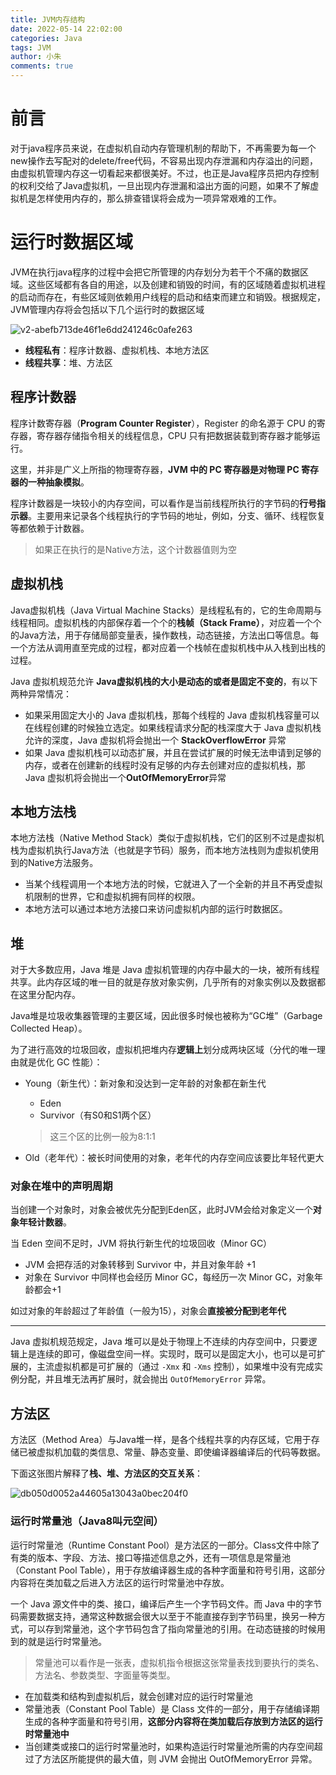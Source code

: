 ```yaml
---
title: JVM内存结构
date: 2022-05-14 22:02:00
categories: Java
tags: JVM
author: 小朱
comments: true
---
```


# 前言

对于java程序员来说，在虚拟机自动内存管理机制的帮助下，不再需要为每一个new操作去写配对的delete/free代码，不容易出现内存泄漏和内存溢出的问题，由虚拟机管理内存这一切看起来都很美好。不过，也正是Java程序员把内存控制的权利交给了Java虚拟机，一旦出现内存泄漏和溢出方面的问题，如果不了解虚拟机是怎样使用内存的，那么排查错误将会成为一项异常艰难的工作。

<!--more--> 

# 运行时数据区域

JVM在执行java程序的过程中会把它所管理的内存划分为若干个不痛的数据区域。这些区域都有各自的用途，以及创建和销毁的时间，有的区域随着虚拟机进程的启动而存在，有些区域则依赖用户线程的启动和结束而建立和销毁。根据规定，JVM管理内存将会包括以下几个运行时的数据区域

![v2-abefb713de46f1e6dd241246c0afe263](https://tva1.sinaimg.cn/large/e6c9d24egy1h28bzi1kusj20d70b23z2.jpg)

- **线程私有**：程序计数器、虚拟机栈、本地方法区
- **线程共享**：堆、方法区

## 程序计数器

程序计数寄存器（**Program Counter Register**），Register 的命名源于 CPU 的寄存器，寄存器存储指令相关的线程信息，CPU 只有把数据装载到寄存器才能够运行。

这里，并非是广义上所指的物理寄存器，**JVM 中的 PC 寄存器是对物理 PC 寄存器的一种抽象模拟**。

程序计数器是一块较小的内存空间，可以看作是当前线程所执行的字节码的**行号指示器**。主要用来记录各个线程执行的字节码的地址，例如，分支、循环、线程恢复等都依赖于计数器。

> 如果正在执行的是Native方法，这个计数器值则为空

## 虚拟机栈

Java虚拟机栈（Java Virtual Machine Stacks）是线程私有的，它的生命周期与线程相同。虚拟机栈的内部保存着一个个的**栈帧（Stack Frame）**，对应着一个个的Java方法，用于存储局部变量表，操作数栈，动态链接，方法出口等信息。每一个方法从调用直至完成的过程，都对应着一个栈帧在虚拟机栈中从入栈到出栈的过程。

Java 虚拟机规范允许 **Java虚拟机栈的大小是动态的或者是固定不变的**，有以下两种异常情况：

- 如果采用固定大小的 Java 虚拟机栈，那每个线程的 Java 虚拟机栈容量可以在线程创建的时候独立选定。如果线程请求分配的栈深度大于 Java 虚拟机栈允许的深度，Java 虚拟机将会抛出一个 **StackOverflowError** 异常
- 如果 Java 虚拟机栈可以动态扩展，并且在尝试扩展的时候无法申请到足够的内存，或者在创建新的线程时没有足够的内存去创建对应的虚拟机栈，那 Java 虚拟机将会抛出一个**OutOfMemoryError**异常

## 本地方法栈

本地方法栈（Native Method Stack）类似于虚拟机栈，它们的区别不过是虚拟机栈为虚拟机执行Java方法（也就是字节码）服务，而本地方法栈则为虚拟机使用到的Native方法服务。

- 当某个线程调用一个本地方法的时候，它就进入了一个全新的并且不再受虚拟机限制的世界，它和虚拟机拥有同样的权限。
- 本地方法可以通过本地方法接口来访问虚拟机内部的运行时数据区。

## 堆

对于大多数应用，Java 堆是 Java 虚拟机管理的内存中最大的一块，被所有线程共享。此内存区域的唯一目的就是存放对象实例，几乎所有的对象实例以及数据都在这里分配内存。

Java堆是垃圾收集器管理的主要区域，因此很多时候也被称为“GC堆”（Garbage Collected Heap）。

为了进行高效的垃圾回收，虚拟机把堆内存**逻辑上**划分成两块区域（分代的唯一理由就是优化 GC 性能）：

- Young（新生代）：新对象和没达到一定年龄的对象都在新生代

  - Eden
  - Survivor（有S0和S1两个区）

  > 这三个区的比例一般为8:1:1

- Old（老年代）：被长时间使用的对象，老年代的内存空间应该要比年轻代更大

### 对象在堆中的声明周期

当创建一个对象时，对象会被优先分配到Eden区，此时JVM会给对象定义一个**对象年轻计数器**。

当 Eden 空间不足时，JVM 将执行新生代的垃圾回收（Minor GC）

- JVM 会把存活的对象转移到 Survivor 中，并且对象年龄 +1
- 对象在 Survivor 中同样也会经历 Minor GC，每经历一次 Minor GC，对象年龄都会+1

如过对象的年龄超过了年龄值（一般为15），对象会**直接被分配到老年代**

------

Java 虚拟机规范规定，Java 堆可以是处于物理上不连续的内存空间中，只要逻辑上是连续的即可，像磁盘空间一样。实现时，既可以是固定大小，也可以是可扩展的，主流虚拟机都是可扩展的（通过 `-Xmx` 和 `-Xms` 控制），如果堆中没有完成实例分配，并且堆无法再扩展时，就会抛出 `OutOfMemoryError` 异常。

## 方法区

方法区（Method Area）与Java堆一样，是各个线程共享的内存区域，它用于存储已被虚拟机加载的类信息、常量、静态变量、即使编译器编译后的代码等数据。

下面这张图片解释了**栈、堆、方法区的交互关系**：

![db050d0052a44605a13043a0bec204f0](https://tva1.sinaimg.cn/large/e6c9d24egy1h28ehy0wkjj219m0n8mzf.jpg)

### 运行时常量池（Java8叫元空间）

运行时常量池（Runtime Constant Pool）是方法区的一部分。Class文件中除了有类的版本、字段、方法、接口等描述信息之外，还有一项信息是常量池（Constant Pool Table），用于存放编译器生成的各种字面量和符号引用，这部分内容将在类加载之后进入方法区的运行时常量池中存放。

一个 Java 源文件中的类、接口，编译后产生一个字节码文件。而 Java 中的字节码需要数据支持，通常这种数据会很大以至于不能直接存到字节码里，换另一种方式，可以存到常量池，这个字节码包含了指向常量池的引用。在动态链接的时候用到的就是运行时常量池。

> 常量池可以看作是一张表，虚拟机指令根据这张常量表找到要执行的类名、方法名、参数类型、字面量等类型。

- 在加载类和结构到虚拟机后，就会创建对应的运行时常量池
- 常量池表（Constant Pool Table）是 Class 文件的一部分，用于存储编译期生成的各种字面量和符号引用，**这部分内容将在类加载后存放到方法区的运行时常量池中**
- 当创建类或接口的运行时常量池时，如果构造运行时常量池所需的内存空间超过了方法区所能提供的最大值，则 JVM 会抛出 OutOfMemoryError 异常。